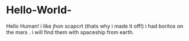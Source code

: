 # Hello-World-




Hello Human!
i like jhon scapcrt (thats why i made it off!)
i had boritos on the mars . i will find them with spaceship from earth.
